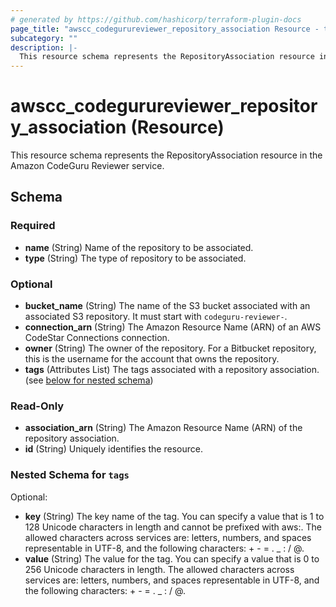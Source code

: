 ```yaml
---
# generated by https://github.com/hashicorp/terraform-plugin-docs
page_title: "awscc_codegurureviewer_repository_association Resource - terraform-provider-awscc"
subcategory: ""
description: |-
  This resource schema represents the RepositoryAssociation resource in the Amazon CodeGuru Reviewer service.
---
```


# awscc_codegurureviewer_repository_association (Resource)

This resource schema represents the RepositoryAssociation resource in the Amazon CodeGuru Reviewer service.



<!-- schema generated by tfplugindocs -->
## Schema

### Required

- **name** (String) Name of the repository to be associated.
- **type** (String) The type of repository to be associated.

### Optional

- **bucket_name** (String) The name of the S3 bucket associated with an associated S3 repository. It must start with `codeguru-reviewer-`.
- **connection_arn** (String) The Amazon Resource Name (ARN) of an AWS CodeStar Connections connection.
- **owner** (String) The owner of the repository. For a Bitbucket repository, this is the username for the account that owns the repository.
- **tags** (Attributes List) The tags associated with a repository association. (see [below for nested schema](#nestedatt--tags))

### Read-Only

- **association_arn** (String) The Amazon Resource Name (ARN) of the repository association.
- **id** (String) Uniquely identifies the resource.

<a id="nestedatt--tags"></a>
### Nested Schema for `tags`

Optional:

- **key** (String) The key name of the tag. You can specify a value that is 1 to 128 Unicode characters in length and cannot be prefixed with aws:. The allowed characters across services are: letters, numbers, and spaces representable in UTF-8, and the following characters: + - = . _ : / @.
- **value** (String) The value for the tag. You can specify a value that is 0 to 256 Unicode characters in length. The allowed characters across services are: letters, numbers, and spaces representable in UTF-8, and the following characters: + - = . _ : / @.


